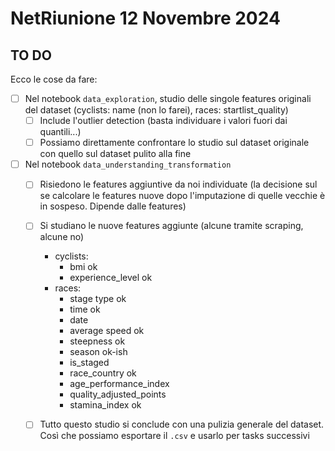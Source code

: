 # NetRiunione 12 Novembre 2024
## TO DO
Ecco le cose da fare:
- [ ] Nel notebook `data_exploration`, studio delle singole features originali del dataset (cyclists: name (non lo farei), races: startlist_quality)
    - [ ] Include l'outlier detection (basta individuare i valori fuori dai quantili...)
    - [ ] Possiamo direttamente confrontare lo studio sul dataset originale con quello sul dataset pulito alla fine
- [ ] Nel notebook `data_understanding_transformation`
    - [ ] Risiedono le features aggiuntive da noi individuate (la decisione sul se calcolare le features nuove dopo l'imputazione di quelle vecchie è in sospeso. Dipende dalle features)
    - [ ] Si studiano le nuove features aggiunte (alcune tramite scraping, alcune no) 
        - cyclists: 
            - bmi ok
            - experience_level ok
        - races:
            - stage type ok
            - time ok
            - date
            - average speed ok
            - steepness ok
            - season ok-ish
            - is_staged
            - race_country ok
            - age_performance_index
            - quality_adjusted_points
            - stamina_index ok

    - [ ] Tutto questo studio si conclude con una pulizia generale del dataset. Così che possiamo esportare il `.csv` e usarlo per tasks successivi



    
